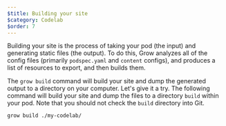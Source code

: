 ```yaml
---
$title: Building your site
$category: Codelab
$order: 7
---
```

Building your site is the process of taking your pod (the input) and generating static files (the output). To do this, Grow analyzes all of the config files (primarily `podspec.yaml` and `content` configs), and produces a list of resources to export, and then builds them.

The `grow build` command will build your site and dump the generated output to a directory on your computer. Let's give it a try. The following command will build your site and dump the files to a directory `build` within your pod. Note that you should not check the `build` directory into Git.

```bash
grow build ./my-codelab/
```
